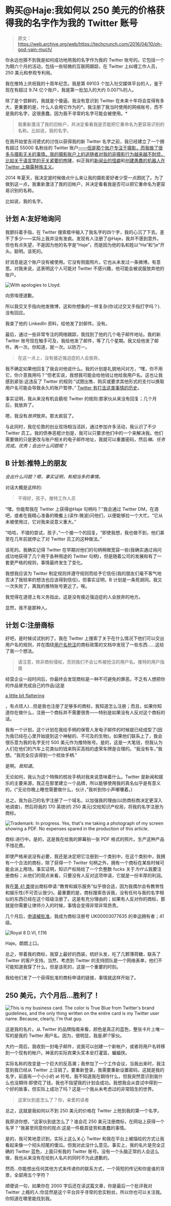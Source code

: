 # 购买@Haje:我如何以 250 美元的价格获得我的名字作为我的 Twitter 账号

> 原文：<https://web.archive.org/web/https://techcrunch.com/2016/04/10/oh-god-vain-much/>

你永远也猜不到我是如何成功地用我的名字作为我的 Twitter 账号的。它包括一个为期六个月的活动，包括一些轻微的互联网跟踪，在 Twitter 上纠缠工作人员，250 美元和参观专利局。

我在推特上庆祝我的十周年纪念。我是第 69103 个加入社交媒体平台的人，鉴于现在有超过 9.74 亿个账户，我是第一批加入的大约 0.007%的人。

除了是个尝鲜的，我就是个傻逼。我没有意识到 Twitter 在未来十年将会变得有多大，更重要的是，什么人会用它作为的*。我注册了我当时使用的网络账号，而不是我的名字，这很愚蠢，因为我不寻常的名字可能会被使用。*

> 我重新激活了我的旧帐户，并决定看看我是否能把它重命名为更容易识别的名称。比如说，我的名字。

在我开始堂吉诃德式的讨伐以获得我的新 Twitter 名字之前，我已经建立了一个拥有超过 55000 名粉丝的 Twitter 账户[——但是那个账户专注于摄影，而我做了很多与摄影无关的事情。我的摄影账户上的追随者对我的非摄影行为越来越不耐烦，比如](https://web.archive.org/web/20230330034701/http://twitter.com/photocritic)[关于语言学的无关紧要的咆哮](https://web.archive.org/web/20230330034701/https://medium.com/@Haje/it-s-twice-as-hot-as-yesterday-or-is-it-c91fc896dfd9)，纠正我的[新闻业的怪癖](https://web.archive.org/web/20230330034701/https://medium.com/@Haje/in-tech-journalism-you-rarely-allow-you-probably-enable-8eb918a6af15)和[创建愚蠢的机器人在 Twitter 上揭露种族主义](https://web.archive.org/web/20230330034701/https://medium.com/@Haje/a-story-of-gandhi-racism-and-curiosity-or-how-a-non-coder-ends-up-writing-a-twitter-bot-8363c802bc83)。

2014 年夏天，我决定是时候做点什么来让我的摄影爱好者少受一点困扰了。为了做到这一点，我重新激活了我的旧帐户，并决定看看我是否可以把它重命名为更容易识别的名称。

比如说，我的名字。

## 计划 A:友好地询问

我颤抖着手指，在 Twitter 搜索框中输入了我名字的四个字，我的心沉了下去。差不了多少——实际上我并没有发疯。发现有人注册了@Haje，我并不感到意外，但也有点失望，不是因为他的名字是“Haje”，而是因为他的名和姓以“Ha”和“je”开头。聪明。该死的。

好消息是这个账户没有被使用。它没有侧面照片。它也从未发过一条微博。有意思。对我来说，这表明这个人可能对 Twitter 不感兴趣，他可能会被说服放弃他的账户。

![With apologies to Lloyd. ](img/7643d7f4a0eec308dd9cf9359395c0d4.png)

向劳埃德道歉。

所以我交叉手指向他发微博，这和你想象的一样复杂(你试过交叉手指打字吗？).没有回应。

我查了他的 LinkedIn 资料，给他发了封邮件。没有。

最后，通过一些非常专注的网络跟踪，我找到了他的几个电子邮件地址。我的新 Twitter 账号现在触手可及，我给他发了邮件，等了几个星期。我又给他发了邮件。再一次。你知道，就一次。以防万一。

> 在这一点上，没有接近强迫症的人会放弃。

我不确定如果他回复了我会对他说什么。我的计划是礼貌地问对方，“嘿，你不用它，你介意我用吗？”但老实说，我想我可能会给他钱让他给我用户名。这也让我感到紧张:这违反了 Twitter 的规则:“试图出售、购买或要求其他形式的支付以换取用户名可能会导致永久的账户暂停，” [Twitter 有打击这类事情的历史](https://web.archive.org/web/20230330034701/http://readwrite.com/2014/01/31/the-not-so-secret-black-market-of-twitter-handles/)。

事实证明，我从来没有机会藐视 Twitter 的规则:那家伙从来没有回复；几个月后，我放弃了。

嗯，我没有*放弃*放弃。那太疯狂了。

与此同时，我在伦敦的创业现场相当活跃，通过参加许多活动，我认识了不少 Twitter 员工。我的债券恶棍计划是，我可以只要求他们中的一个来解决我。他们需要做的只是更改与账户相关的电子邮件地址，我就可以重置密码，然后*嘣。任务完成。优秀；会出什么问题呢？*

## B 计划:推特上的朋友

*会出什么问题？嗯，事实证明，有相当多的事情。*

对话大概是这样的:

> 干得好，孩子。推特工作人员

“嘿，你能帮我在 Twitter 上获得@Haje 句柄吗？”我会通过 Twitter DM，在酒吧，或者在我精心准备的晚餐上(读作:微波)问他们，以便能够拉一个大忙。“它从未被使用过，它对我来说意义重大。”

“哈哈，不错的尝试，孩子，”一个接一个的回复。“即使我想，我也做不到，他们甚至在几年前就停止了对 Twitter 员工的这种做法。”

该死的。我确实记得 Twitter 在早期对他们的句柄稍微宽容一些(我确实通过询问成功地获得了几个用于各种用途的 Twitter 句柄)，但是随着公司的发展和有了一套更严格的规则，事情最终发生了变化。

我想我应该为 Twitter 制定规则并遵守规则而给予它信任(我的朋友们毫不客气地否决了我轻率的想法也应该得到信任)，但事实证明，B 计划是一条死胡同。我又一次失败了，离我的推特账号更近了。唉。

我觉得在道德上有义务指出，这是没有接近强迫症的人会放弃的地方。

显然，我不是那种人。

## 计划 C:注册商标

好吧，是时候试试别的了。我在 Twitter 上搜索了关于在什么情况下他们可以交出用户名的规则，并在围绕[用户名抢注](https://web.archive.org/web/20230330034701/https://support.twitter.com/articles/18370)的商标政策的文档中发现了一些东西……这给了我一个想法。

> 请注意，除非商标侵权，否则我们不会公布被抢注的用户名。推特的用户指南

经营企业一段时间后，你最终会发现商标是一种不可避免的罪恶。不乏有人想把你的作品冒充成自己的作品(这是

[a little bit flattering](https://web.archive.org/web/20230330034701/http://kamps.org/now-that-is-just-lazy/)

，有点烦人)…但是我也注册了足够多的商标，我知道怎么注册；而且，如果你知道你在做什么，注册一个商标并不需要很贵——特别是如果没有人反对这个商标的话。

我有一个计划，这个计划在我给手柄的保管人发电子邮件的时候就已经成型了(因为我已经在心里开始提到这个神秘的、不可及的生物)。如果他们联系上了，我会很乐意为我的名字支付 500 美元作为推特账号。是的，这是一大笔钱，但我认为人们在他们的汽车上花类似的钱来购买高档的虚荣车牌是合理的。“我没有车，”我想。"我完全应该得到一个梳妆手柄."

是啊。*我知道*。

无论如何，我认为这个特殊的梳妆手柄对我来说意味着什么。Twitter 是新闻和娱乐的主要来源，我正在那里建立一个品牌，所以能够使用我的真名似乎是有意义的。(“无论你晚上睡觉需要做什么，伙计，”我听到你小声嘟囔着。)

总之。我为自己的名字注册了一个域名，以加强我的理由(以防商标商决定更深入地调查)，然后将我的 170 英镑(约 250 美元)交给知识产权局，将我的名字注册为商标。

![Trademark: In progress. Yes, that's me taking a photograph of my screen showing a PDF. No expenses spared in the production of this article. ](img/25e81429f840527fac20761c53049d35.png)

商标:进行中。是的，这是我在给我的屏幕拍一张 PDF 格式的照片。生产这种产品不惜花费。

即使严格来说没有必要，我还是决定把它注册到一个类别中，在这个类别中，我拥有一个合法的商标，除了获得一个 Twitter 句柄之外，拥有一个商标在某些时候可能会派上用场。事实证明，知识产权局给了一个负整数 fucks 关于*为什么*我要注册商标；从他们的观点来看，只要没有人反对这项申请，它就是一份丰厚的利润。

我在[第 41 类](https://web.archive.org/web/20230330034701/http://www.nolo.com/legal-encyclopedia/trademark-class-41-education-entertainment-services.html)提出商标申请:“教育和娱乐服务”似乎很合适，因为我偶尔会有教育性和娱乐性(不可否认很少)。最重要的是，商标搜索告诉我，没有任何与我的名字相似的东西已经在这个班级注册了。这是有充分理由的；如果有人反对你的商标，那就是你需要让律师介入的时候，事情会变得非常非常昂贵。

几个月后，[申请被批准](https://web.archive.org/web/20230330034701/https://www.ipo.gov.uk/tmcase/Results/1/UK00003077635)，我成为商标注册号 UK00003077635 的幸运拥有者；41 级。

![Royal 8 D.VI, f.116](img/635bc30c6b83568bf26efc247fa2f7f9.png)

Haje。朗朗上口。

总之，带着我的商标，我穿上最好的西装，梳好头发，吃了几颗薄荷糖，联系了 Twitter 的客户支持。当然，考虑到 Twitter 的支持团队是一个网络表单，他们不可能知道我穿了什么，但是该死的，这是一个重要的时刻。

我给他们发了一个获得批准的商标申请的链接，事情就这样开始了。

## 250 美元，六个月后…胜利了！

![This is my business card. The color is True Blue from Twitter's brand guidelines, and the only thing written on the entire card is my Twitter user name. Because, clearly, I'm that guy. ](img/83f9a3d3e2477216cf9f0283463a3650.png)

这是我的名片。从 Twitter 的品牌指南来看，颜色是真正的蓝色，整张卡片上唯一写的是我的 Twitter 用户名。因为，很明显，我是*那个*家伙。

大约一周后，我收到一封电子邮件，说我可以创建一个新帐户，或者将用户名转移到一个现有的帐户。神圣的实际宾果头奖本垒打灌篮，蝙蝠侠。

实际名称的改变是一个巨大的反高潮；我参加了一个工作会议，当我出来时，我注意到我已经从 Twitter 上注销了。要重新登录，我需要重新设置密码，这就是我的名字，前面有一个小小的 at 符号。我不知道我在期待什么，但我突然意识到我什么也没期待:即使花了钱，我也不指望我的计划会成功。我想我会从尝试中得到一个好的故事，但实际上成功了吗？这是一个我从未考虑过的非常陌生的世界。

> 这家伙到底怎么了？你，亲爱的读者

总之，这就是我如何以不到 250 美元的价格在 Twitter 上抢到我的第一个名字。

我原谅你想，“这家伙到底怎么了？谁会花 250 美元注册商标，在网站上获得一个名字？”我甚至同意你的观点:这是一件极其徒劳和愚蠢的事情。

是的，我可笑地意识到，实际上这么关心 Twitter 和我在平台上被描绘的方式让我看起来像一个彻头彻尾的傻瓜。但我对此没什么意见。事实上，我的名片是完全正确的 Twitter 蓝色，上面只有我的 Twitter 账号。没有一个头脑正常的人会这么做，我也从来没有在给别人名片的同时不为此道歉的。

然而…你能想出任何其他方式来传递你的联系方式，一个简短的传记和你是谁的背景，全部用五个字符？

顺便说一句，如果你在 2000 字后还在读这篇文章，你是最后一个批评我对 Twitter 上瘾的人:你显然是这个平台异乎寻常的忠实粉丝，所以你也可以关注我。你知道在哪里能找到我。